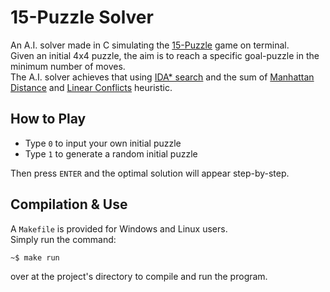 # 15-Puzzle Solver

An A.I. solver made in C simulating the [15-Puzzle](https://en.wikipedia.org/wiki/15_puzzle) game on terminal.<br>
Given an initial 4x4 puzzle, the aim is to reach a specific goal-puzzle in the minimum number of moves.<br>
The A.I. solver achieves that using [IDA* search](https://en.wikipedia.org/wiki/Iterative_deepening_A*) and the sum of [Manhattan Distance](https://en.wikipedia.org/wiki/Taxicab_geometry) and [Linear Conflicts](https://medium.com/swlh/looking-into-k-puzzle-heuristics-6189318eaca2#:~:text=Linear%20Conflicts,reach%20their%20final%20goal%20position.) heuristic.

## How to Play
  - Type `0` to input your own initial puzzle 
  - Type `1` to generate a random initial puzzle<br>
 
Then press `ENTER` and the optimal solution will appear step-by-step.

## Compilation & Use
A `Makefile` is provided for Windows and Linux users.<br>
Simply run the command:
```bash 
~$ make run
``` 
over at the project's directory to compile and run the program.
